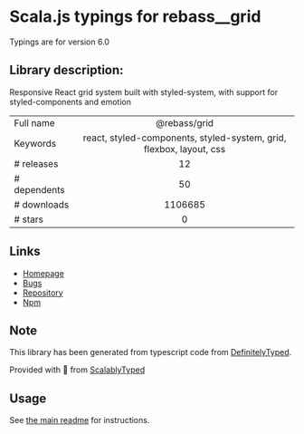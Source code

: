 
# Scala.js typings for rebass__grid

Typings are for version 6.0

## Library description:
Responsive React grid system built with styled-system, with support for styled-components and emotion

|                    |                 |
| ------------------ | :-------------: |
| Full name          | @rebass/grid |
| Keywords           | react, styled-components, styled-system, grid, flexbox, layout, css |
| # releases         | 12 |
| # dependents       | 50 |
| # downloads        | 1106685 |
| # stars            | 0 |

## Links
- [Homepage](https://github.com/rebassjs/grid#readme)
- [Bugs](https://github.com/rebassjs/grid/issues)
- [Repository](https://github.com/rebassjs/grid)
- [Npm](https://www.npmjs.com/package/%40rebass%2Fgrid)
    


## Note
This library has been generated from typescript code from [DefinitelyTyped](https://definitelytyped.org).

Provided with :purple_heart: from [ScalablyTyped](https://github.com/oyvindberg/ScalablyTyped)

## Usage
See [the main readme](../../readme.md) for instructions.


